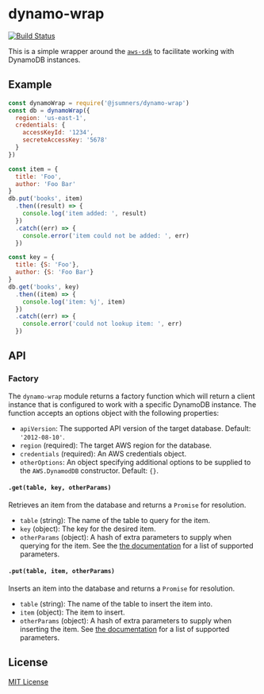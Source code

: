 # dynamo-wrap
[![Build Status](https://travis-ci.org/jsumners/dynamo-wrap.svg?branch=master)](https://travis-ci.org/jsumners/dynamo-wrap)

This is a simple wrapper around the [`aws-sdk`][awssdk] to facilitate
working with DynamoDB instances.

[awssdk]: https://npm.im/aws-sdk

<a id="example"></a>
## Example

```js
const dynamoWrap = require('@jsumners/dynamo-wrap')
const db = dynamoWrap({
  region: 'us-east-1',
  credentials: {
    accessKeyId: '1234',
    secreteAccessKey: '5678'
  }
})

const item = {
  title: 'Foo',
  author: 'Foo Bar'
}
db.put('books', item)
  .then((result) => {
    console.log('item added: ', result)
  })
  .catch((err) => {
    console.error('item could not be added: ', err)
  })

const key = {
  title: {S: 'Foo'},
  author: {S: 'Foo Bar'}
}
db.get('books', key)
  .then((item) => {
    console.log('item: %j', item)
  })
  .catch((err) => {
    console.error('could not lookup item: ', err)
  })
```

<a id="api"></a>
## API

<a id="factory"></a>
### Factory
The `dynamo-wrap` module returns a factory function which will return a client
instance that is configured to work with a specific DynamoDB instance. The
function accepts an options object with the following properties:

+ `apiVersion`: The supported API version of the target database. Default:
`'2012-08-10'`.
+ `region` (required): The target AWS region for the database.
+ `credentials` (required): An AWS credentials object.
+ `otherOptions`: An object specifying additional options to be supplied to
the `AWS.DynamodDB` constructor. Default: `{}`.

<a id="get"></a>
#### `.get(table, key, otherParams)`
Retrieves an item from the database and returns a `Promise` for resolution.

+ `table` (string): The name of the table to query for the item.
+ `key` (object): The key for the desired item.
+ `otherParams` (object): A hash of extra parameters to supply when querying
for the item. See the [the documentation](https://docs.aws.amazon.com/amazondynamodb/latest/APIReference/API_GetItem.html)
for a list of supported parameters.

<a id="put"></a>
#### `.put(table, item, otherParams)`
Inserts an item into the database and returns a `Promise` for resolution.

+ `table` (string): The name of the table to insert the item into.
+ `item` (object): The item to insert.
+ `otherParams` (object): A hash of extra parameters to supply when inserting
the item. See [the documentation](https://docs.aws.amazon.com/amazondynamodb/latest/APIReference/API_PutItem.html)
for a list of supported parameters.

<a id="license"></a>
## License
[MIT License](http://jsumners.mit-license.org/)
